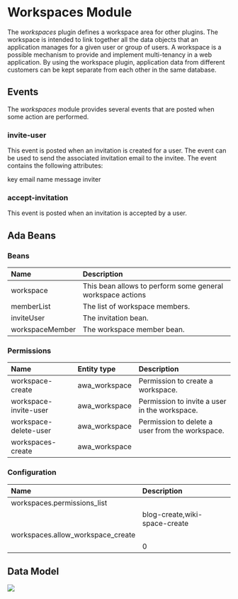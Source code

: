 # Workspaces Module
The *workspaces* plugin defines a workspace area for other plugins.
The workspace is intended to link together all the data objects that an application
manages for a given user or group of users.  A workspace is a possible mechanism
to provide and implement multi-tenancy in a web application.  By using the workspace plugin,
application data from different customers can be kept separate from each other in the
same database.

## Events
The *workspaces* module provides several events that are posted when some action are performed.

### invite-user
This event is posted when an invitation is created for a user.  The event can be used to
send the associated invitation email to the invitee.  The event contains the following
attributes:

key
email
name
message
inviter

### accept-invitation
This event is posted when an invitation is accepted by a user.

## Ada Beans

### Beans

| Name           | Description                                                               |
|:---------------|:--------------------------------------------------------------------------|
|workspace|This bean allows to perform some general workspace actions|
|memberList|The list of workspace members.|
|inviteUser|The invitation bean.|
|workspaceMember|The workspace member bean.|

### Permissions

| Name           | Entity type  | Description                                                |
|:---------------|:-------------|:-----------------------------------------------------------|
|workspace-create|awa_workspace|Permission to create a workspace.|
|workspace-invite-user|awa_workspace|Permission to invite a user in the workspace.|
|workspace-delete-user|awa_workspace|Permission to delete a user from the workspace.|
|workspaces-create|awa_workspace||

### Configuration

| Name                      | Description                                                    |
|:--------------------------|:---------------------------------------------------------------|
|workspaces.permissions_list||
| |blog-create,wiki-space-create|
|workspaces.allow_workspace_create||
| |0|

## Data Model
![](images/awa_workspace_model.png)


